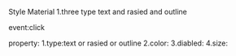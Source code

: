 Style Material
1.three type
text and rasied and outline

event:click

property:
1.type:text or rasied or outline
2.color:
3.diabled:
4.size:
